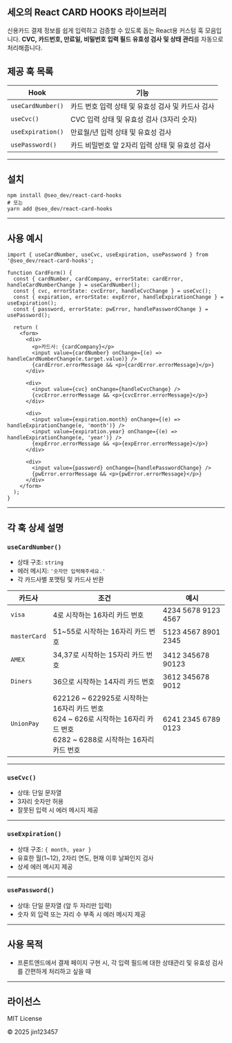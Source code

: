 ## 세오의 React CARD HOOKS 라이브러리

신용카드 결제 정보를 쉽게 입력하고 검증할 수 있도록 돕는 React용 커스텀 훅 모음입니다.
**CVC, 카드번호, 만료일, 비밀번호 입력 필드 유효성 검사 및 상태 관리**를 자동으로 처리해줍니다.

## 제공 훅 목록

| Hook              | 기능                                              |
| ----------------- | ------------------------------------------------- |
| `useCardNumber()` | 카드 번호 입력 상태 및 유효성 검사 및 카드사 검사 |
| `useCvc()`        | CVC 입력 상태 및 유효성 검사 (3자리 숫자)         |
| `useExpiration()` | 만료월/년 입력 상태 및 유효성 검사                |
| `usePassword()`   | 카드 비밀번호 앞 2자리 입력 상태 및 유효성 검사   |

---

## 설치

```
npm install @seo_dev/react-card-hooks
# 또는
yarn add @seo_dev/react-card-hooks
```

---

## 사용 예시

```tsx
import { useCardNumber, useCvc, useExpiration, usePassword } from '@seo_dev/react-card-hooks';

function CardForm() {
  const { cardNumber, cardCompany, errorState: cardError, handleCardNumberChange } = useCardNumber();
  const { cvc, errorState: cvcError, handleCvcChange } = useCvc();
  const { expiration, errorState: expError, handleExpirationChange } = useExpiration();
  const { password, errorState: pwError, handlePasswordChange } = usePassword();

  return (
    <form>
      <div>
        <p>카드사: {cardCompany}</p>
        <input value={cardNumber} onChange={(e) => handleCardNumberChange(e.target.value)} />
        {cardError.errorMessage && <p>{cardError.errorMessage}</p>}
      </div>

      <div>
        <input value={cvc} onChange={handleCvcChange} />
        {cvcError.errorMessage && <p>{cvcError.errorMessage}</p>}
      </div>

      <div>
        <input value={expiration.month} onChange={(e) => handleExpirationChange(e, 'month')} />
        <input value={expiration.year} onChange={(e) => handleExpirationChange(e, 'year')} />
        {expError.errorMessage && <p>{expError.errorMessage}</p>}
      </div>

      <div>
        <input value={password} onChange={handlePasswordChange} />
        {pwError.errorMessage && <p>{pwError.errorMessage}</p>}
      </div>
    </form>
  );
}
```

---

## 각 훅 상세 설명

### `useCardNumber()`

- 상태 구조: `string`
- 에러 메시지: `'숫자만 입력해주세요.'`
- 각 카드사별 포맷팅 및 카드사 반환

| 카드사       | 조건                                                                                                                              | 예시                |
| ------------ | --------------------------------------------------------------------------------------------------------------------------------- | ------------------- |
| `visa`       | 4로 시작하는 16자리 카드 번호                                                                                                     | 4234 5678 9123 4567 |
| `masterCard` | 51~55로 시작하는 16자리 카드 번호                                                                                                 | 5123 4567 8901 2345 |
| `AMEX`       | 34,37로 시작하는 15자리 카드 번호                                                                                                 | 3412 345678 90123   |
| `Diners`     | 36으로 시작하는 14자리 카드 번호                                                                                                  | 3612 345678 9012    |
| `UnionPay`   | 622126 ~ 622925로 시작하는 16자리 카드 번호<br/>624 ~ 626로 시작하는 16자리 카드 번호<br/>6282 ~ 6288로 시작하는 16자리 카드 번호 | 6241 2345 6789 0123 |

---

### `useCvc()`

- 상태: 단일 문자열
- 3자리 숫자만 허용
- 잘못된 입력 시 에러 메시지 제공

---

### `useExpiration()`

- 상태 구조: `{ month, year }`
- 유효한 월(1~12), 2자리 연도, 현재 이후 날짜인지 검사
- 상세 에러 메시지 제공

---

### `usePassword()`

- 상태: 단일 문자열 (앞 두 자리만 입력)
- 숫자 외 입력 또는 자리 수 부족 시 에러 메시지 제공

---

## 사용 목적

- 프론트엔드에서 결제 페이지 구현 시, 각 입력 필드에 대한 상태관리 및 유효성 검사를 간편하게 처리하고 싶을 때

---

## 라이선스

MIT License

© 2025 jin123457
